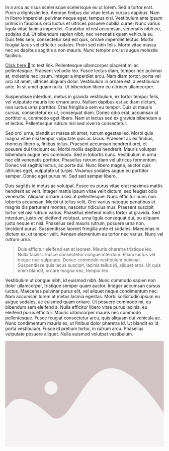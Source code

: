 In a arcu ac risus scelerisque scelerisque eu ut lorem. Sed a tortor erat. Proin a dignissim leo. Aenean finibus dui vitae lectus cursus dapibus. Nam in libero imperdiet, pulvinar neque eget, tempus nisi. Vestibulum ante ipsum primis in faucibus orci luctus et ultrices posuere cubilia curae; Nunc varius ligula vitae lacinia imperdiet. Curabitur id nisl accumsan, venenatis nibh eu, sodales dui. Ut bibendum sapien nibh, nec venenatis quam vehicula eu. Duis felis sem, consectetur sed est quis, ornare imperdiet lectus. Morbi feugiat lacus vel efficitur sodales. Proin sed nibh felis. Morbi vitae massa nec ex dapibus sagittis a non mauris. Nunc tempor orci ut augue molestie facilisis.

[Click here 🔗](/Personal-Blog/?blog=this_is_the_title) to test link. Pellentesque ullamcorper placerat mi ac pellentesque. Praesent vel odio leo. Fusce lectus diam, tempor nec pulvinar at, molestie nec ipsum. Integer a imperdiet arcu. Nam diam tortor, porta vel orci sit amet, ultrices aliquam dolor. Vestibulum in ornare est, a vestibulum ante. In sit amet quam nulla. Ut bibendum libero eu ultrices ullamcorper.

Suspendisse interdum, metus in gravida vestibulum, ex tortor tempor felis, vel vulputate mauris leo ornare arcu. Nullam dapibus est ac diam dictum, non luctus urna porttitor. Cras fringilla a sem eu tempor. Duis ut mauris cursus, consectetur ex ut, consequat diam. Donec odio erat, accumsan at porttitor a, commodo eget libero. Nam ut lectus sed ex gravida bibendum a et lectus. Pellentesque rutrum nisl sed viverra consectetur.

Sed orci urna, blandit ut massa sit amet, rutrum egestas leo. Morbi quis magna vitae nisi tempor vulputate quis ac lacus. Praesent ac ex finibus, rhoncus libero a, finibus tellus. Praesent accumsan hendrerit orci, et posuere dui tincidunt eu. Morbi mollis dapibus hendrerit. Mauris volutpat bibendum augue nec commodo. Sed in lobortis nunc. Vestibulum in urna nec elit venenatis porttitor. Phasellus rutrum diam vel ultrices fermentum. Donec vel sagittis lectus, ac porta dui. Nunc libero magna, auctor quis ultricies eget, vulputate ut turpis. Vivamus sodales augue eu porttitor semper. Donec eget purus mi. Sed sed semper libero.

Duis sagittis id metus ac volutpat. Fusce eu purus vitae erat maximus mattis hendrerit ac velit. Integer mattis ipsum vitae velit dictum, sed feugiat odio venenatis. Aliquam ornare a nisi at pellentesque. Nunc efficitur nunc non lobortis accumsan. Morbi ut tellus velit. Orci varius natoque penatibus et magnis dis parturient montes, nascetur ridiculus mus. Praesent suscipit tortor vel nisi rutrum varius. Phasellus eleifend mollis tortor ut gravida. Sed interdum, justo vel eleifend volutpat, urna ligula consequat dui, eu aliquam justo neque et nisl. Phasellus sed mauris rutrum, posuere urna non, tincidunt purus. Suspendisse laoreet fringilla ante et sodales. Maecenas in dictum ex, ut tempor velit. Aenean elementum eu tortor nec varius. Nunc vel rutrum urna.

> Duis efficitur eleifend est et laoreet. Mauris pharetra tristique leo. Nulla facilisi. Fusce consectetur congue interdum. Etiam luctus vel neque nec vulputate. Donec commodo vestibulum pulvinar. Suspendisse quis lacus suscipit, lacinia tellus id, aliquet eros. Ut quis enim blandit, ornare magna nec, tempor leo.

Vestibulum ut congue nibh, id euismod nibh. Nunc commodo sapien non dolor ullamcorper, tristique semper quam auctor. Integer accumsan cursus luctus. Maecenas pulvinar purus elit, vel aliquet neque condimentum nec. Nam accumsan lorem at metus lacinia egestas. Morbi sollicitudin ipsum eu augue sodales, ac euismod quam ornare. Ut posuere commodo mi, eu bibendum sem eleifend a. Nulla efficitur libero vitae purus lacinia, eu eleifend purus efficitur. Mauris ullamcorper mauris nec commodo pellentesque. Fusce feugiat consectetur arcu, quis aliquam dui vehicula ac. Nunc condimentum mauris ex, ut finibus dolor pharetra id. Ut blandit ex id porta vestibulum. Fusce id pretium tortor, in rutrum arcu. Phasellus vulputate posuere aliquet. Nulla euismod volutpat vestibulum.

![](images/a_random_blog.png "A Random Image")